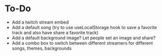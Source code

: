 # To-Do
* Add a twitch stream embed
* Add a default song (try to use useLocalStorage hook to save a favorite track and also have share a favorite track)
* Add a default background image? Let people set an image and share?
* Add a combo box to switch between different streamers for different songs, themes, backgrounds